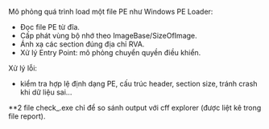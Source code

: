 Mô phỏng quá trình load một file PE như Windows PE Loader:
+ Đọc file PE từ đĩa.
+ Cấp phát vùng bộ nhớ theo ImageBase/SizeOfImage.
+ Ánh xạ các section đúng địa chỉ RVA.
+ Xử lý Entry Point: mô phỏng chuyển quyền điều khiển.

Xử lý lỗi:
+ kiểm tra hợp lệ định dạng PE, cấu trúc header, section size, tránh crash khi dữ liệu sai...

**2 file check_.exe chỉ để so sánh output với cff explorer (được liệt kê trong file report).  
